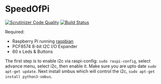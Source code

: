 # SpeedOfPi 

[![Scrutinizer Code Quality](https://scrutinizer-ci.com/g/parkourben99/SpeedOfPi/badges/quality-score.png?b=master)](https://scrutinizer-ci.com/g/parkourben99/SpeedOfPi/?branch=master)
[![Build Status](https://scrutinizer-ci.com/g/parkourben99/SpeedOfPi/badges/build.png?b=master)](https://scrutinizer-ci.com/g/parkourben99/SpeedOfPi/build-status/master)

Required:
- Raspberry Pi running [raspbian](https://www.raspberrypi.org/downloads/raspbian/)
- PCF8574 8-bit I2C I/O Expander
- 60 x Leds & Buttons

The first step is to enable i2c via raspi-config: `sudo raspi-config`, select advance menu, select i2c, then enable it.
Make sure you are upto date `sudo apt-get update`.
Next install smbus which will control the i2c, `sudo apt-get install python3-smbus`.
